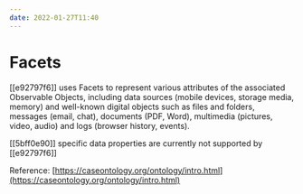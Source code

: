 ```yaml
---
date: 2022-01-27T11:40
---
```


# Facets

[[e92797f6]] uses Facets to represent various attributes of the associated Observable Objects, including data sources (mobile devices, storage media, memory) and well-known digital objects such as files and folders, messages (email, chat), documents (PDF, Word), multimedia (pictures, video, audio) and logs (browser history, events).

[[5bff0e90]] specific data properties are currently not supported by [[e92797f6]]

Reference: [https://caseontology.org/ontology/intro.html](https://caseontology.org/ontology/intro.html)
